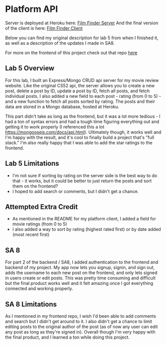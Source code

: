 # Platform API

Server is deployed at Heroku here: [Film Finder Server](https://lab5-platform-api-jeremywasham.herokuapp.com/)
And the final version of the client is here: [Film Finder Client](http://jeremywasham-filmfinder-final.surge.sh/)

Below you can find my original description for lab 5 from when I finished it, as well as a description of the updates I made in SA8. 

For more on the frontend of this project check out that repo [here](https://github.com/dartmouth-cs52-20X/platform-client-jeremy-washam/blob/master/README.md)

## Lab 5 Overview

For this lab, I built an Express/Mongo CRUD api server for my movie review website. Like the original CS52 api, the server allows you to create a new post, delete a post by ID, update a post by ID, fetch all posts, and fetch individual posts. I also added a new field to each post - rating (from 0 to 5) - and a new function to fetch all posts sorted by rating. The posts and their data are stored in a Mongo database, hosted at Heroku.

This part didn't take as long as the frontend, but it was a lot more tedious - I had a ton of syntax errors and had a tough time figuring everything out and getting it to work properly (I referenced this a lot https://mongoosejs.com/docs/api.html). Ultimately though, it works well and I'm happy with the result, and it's cool to finally build a project that's "full stack." I'm also really happy that I was able to add the star ratings to the frontend.

## Lab 5 Limitations
* I'm not sure if sorting by rating on the server side is the best way to do that - it works, but it could be better to just return the posts and sort them on the frontend?
* I hoped to add search or comments, but I didn't get a chance.

## Attempted Extra Credit 
* As mentioned in the README for my platform client, I added a field for movie ratings (from 0 to 5)
* I also added a way to sort by rating (highest rated first) or by date added (most recent first)

## SA 8

For part 2 of the backend / SA8, I added authentication to the frontend and backend of my project. My app now lets you signup, signin, and sign out, adds the username to each new post on the frontend, and only lets signed in users create or edit posts. This was pretty time consuming and difficult but the final product works well and it felt amazing once I got everything connected and working properly.

## SA 8 Limitations

As I mentioned in my frontend repo, I wish I'd been able to add comments and search but I didn't get around to it. I also didn't get a chance to limit editing posts to the original author of the post (as of now any user can edit any post as long as they're signed in). Overall though I'm very happy with the final product, and I learned a ton while doing this project. 
